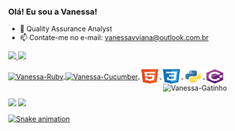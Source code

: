 ### Olá! Eu sou a Vanessa!

- 🎈 Quality Assurance Analyst
- 📫 Contate-me no e-mail: vanessavviana@outlook.com.br


 <div>
  <a href="https://github.com/Vianadark">
  <img height="180em" src="https://github-readme-stats.vercel.app/api?username=Vianadark&show_icons=true&theme=dark&include_all_commits=true&count_private=true"/>
  <img height="180em" src="https://github-readme-stats.vercel.app/api/top-langs/?username=Vianadark&layout=compact&langs_count=7&theme=dark"/>
</div>
  
 <div style="display: inline_block"><br>
  <img align="center" alt="Vanessa-Ruby" height="30" width="40" src="https://cdn.jsdelivr.net/gh/devicons/devicon/icons/ruby/ruby-plain.svg">
  <img align="center" alt="Vanessa-Cucumber" height="30" width="30" src="https://avatars.githubusercontent.com/u/320565?s=200&v=4">
  <img align="center" alt="Vanessa-HTML" height="30" width="40" src="https://raw.githubusercontent.com/devicons/devicon/master/icons/html5/html5-original.svg">
  <img align="center" alt="Vanessa-CSS" height="30" width="40" src="https://raw.githubusercontent.com/devicons/devicon/master/icons/css3/css3-original.svg">
  <img align="center" alt="Vanessa-Python" height="30" width="40" src="https://raw.githubusercontent.com/devicons/devicon/master/icons/python/python-original.svg">
  <img align="center" alt="Vanessa-Csharp" height="30" width="40" src="https://raw.githubusercontent.com/devicons/devicon/master/icons/csharp/csharp-original.svg">
  <img align="right" alt="Vanessa-Gatinho" height="150" width="190" src="https://d3q93wnyp4lkf8.cloudfront.net/revista/post_images/10385/0cbdbf59dba1246510c5f6e0902bc11ba804bfeb.gif?1534286330">
</div>
  
 ##
  
 <div> 
  <a href="https://www.linkedin.com/in/vianavanessa/" target="_blank"><img src="https://img.shields.io/badge/-LinkedIn-%230077B5?style=for-the-badge&logo=linkedin&logoColor=white" target="_blank"></a> 
 <a href="mailto:vanessavviana@outlook.com.br" target="_blank"><img src="https://img.shields.io/badge/Microsoft_Outlook-0078D4?style=for-the-badge&logo=microsoft-outlook&logoColor=white" target="_blank">
 
  ![Snake animation](https://github.com/Vianadark/Vianadark/blob/output/github-contribution-grid-snake.svg)
 
</div>
